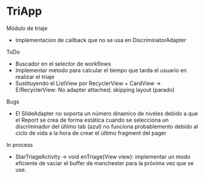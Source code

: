 # TriApp

Módulo de triaje

- Implementacion de callback que no se usa en DiscriminatorAdapter

ToDo

- Buscador en el selector de workflows
- Implementar metodo para calcular el tiempo que tarda el usuario en realizar el triaje
- Sustituyendo el ListView por RecyclerView + CardView -> E/RecyclerView: No adapter attached; skipping layout (parado) 


Bugs

- El SlideAdapter no soporta un número dinamico de niveles debido a que el Report se crea de forma estática
cuando se selecciona un discriminador del último tab (azul) no funciona probablemento debido al ciclo de vida a la hora de crear el último fragment del pager


In process

- StarTriageActivity -> void enTriage(View view): implementar un modo eficiente de vaciar el buffer de manchester para la próxima vez que se use.
